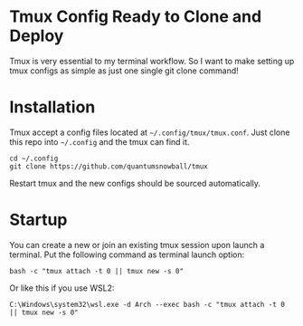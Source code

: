 # Tmux Config Ready to Clone and Deploy

Tmux is very essential to my terminal workflow. So I want to make setting up tmux configs as simple as just one single git clone command!

# Installation

Tmux accept a config files located at `~/.config/tmux/tmux.conf`. Just clone this repo into `~/.config` and the tmux can find it.

```
cd ~/.config
git clone https://github.com/quantumsnowball/tmux
```

Restart tmux and the new configs should be sourced automatically.

# Startup

You can create a new or join an existing tmux session upon launch a terminal. Put the following command as terminal launch option:

```
bash -c "tmux attach -t 0 || tmux new -s 0"
```
Or like this if you use WSL2:

```
C:\Windows\system32\wsl.exe -d Arch --exec bash -c "tmux attach -t 0 || tmux new -s 0"
```

